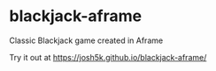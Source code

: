 # blackjack-aframe
Classic Blackjack game created in Aframe

Try it out at https://josh5k.github.io/blackjack-aframe/

